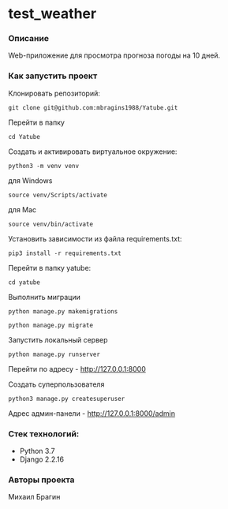 # test_weather

### Описание 
Web-приложение для просмотра прогноза погоды на 10 дней.

### Как запустить проект

Клонировать репозиторий:

```
git clone git@github.com:mbragins1988/Yatube.git
```

Перейти в папку

```
cd Yatube
```

Cоздать и активировать виртуальное окружение:

```
python3 -m venv venv
```
для Windows
```
source venv/Scripts/activate
```
для Mac
```
source venv/bin/activate
```

Установить зависимости из файла requirements.txt:

```
pip3 install -r requirements.txt
```

Перейти в папку yatube:

```
cd yatube
```

Выполнить миграции

```
python manage.py makemigrations
```
```
python manage.py migrate
```

Запустить локальный сервер

```
python manage.py runserver
```

Перейти по адресу - http://127.0.0.1:8000

Создать суперпользователя

```
python3 manage.py createsuperuser
```

Адрес админ-панели - http://127.0.0.1:8000/admin

### Стек технологий:
- Python 3.7
- Django 2.2.16

### Авторы проекта
Михаил Брагин
